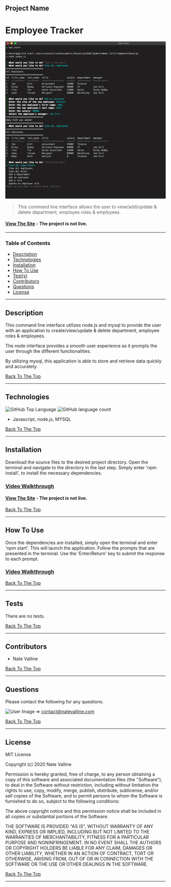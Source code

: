 ## Project Name

# Employee Tracker

<img src="./assets/img/employee-tracker.png" alt="Project Screenshot" max-height="500px">

> This command line interface allows the user to view/add/update & delete department, employee roles & employees.

#### [View The Site](#) - The project is not live.

---

### Table of Contents

- [Description](#description)
- [Technologies](#technologies)
- [Installation](#installation)
- [How To Use](#how-to-use)
- [Test(s)](#tests)
- [Contributors](#contributors)
- [Questions](#questions)
- [License](#license)

---

## Description

This command line interface utilizes node.js and mysql to provide the user with an application to create/view/update & delete department, employee roles & employees.  

The node interface provides a smooth user experience as it prompts the user through the different functionalities.  

By utilizing mysql, this application is able to store and retrieve data quickly and accurately.  

[Back To The Top](#project-name)

---

## Technologies

![GitHub Top Language](https://img.shields.io/github/languages/top/nvalline/employee-tracker) ![GitHub language count](https://img.shields.io/github/languages/count/nvalline/employee-tracker)

- Javascript, node.js, MYSQL

[Back To The Top](#project-name)

---

## Installation

Download the source files to the desired project directory. Open the terminal and navigate to the directory in the last step. Simply enter 'npm install', to install the necessary dependencies.

### [Video Walkthrough](#)

#### [View The Site](#) - The project is not live.

[Back To The Top](#project-name)

---

## How To Use

Once the dependencies are installed, simply open the terminal and enter 'npm start'. This will launch the application. Follow the prompts that are presented in the terminal. Use the 'Enter/Return' key to submit the response to each prompt.

### [Video Walkthrough](#)

[Back To The Top](#project-name)

---

## Tests

There are no tests.

[Back To The Top](#project-name)

---

## Contributors

- Nate Valline

[Back To The Top](#project-name)

---

## Questions

Please contact the following for any questions.

<img src="https://avatars3.githubusercontent.com/u/58278138?v=4" alt="User Image" width="35px">  =>  contact@natevalline.com

[Back To The Top](#project-name)

---

## License

MIT License

Copyright (c) 2020 Nate Valline

Permission is hereby granted, free of charge, to any person obtaining a copy
of this software and associated documentation files (the "Software"), to deal
in the Software without restriction, including without limitation the rights
to use, copy, modify, merge, publish, distribute, sublicense, and/or sell
copies of the Software, and to permit persons to whom the Software is
furnished to do so, subject to the following conditions:

The above copyright notice and this permission notice shall be included in all
copies or substantial portions of the Software.

THE SOFTWARE IS PROVIDED "AS IS", WITHOUT WARRANTY OF ANY KIND, EXPRESS OR
IMPLIED, INCLUDING BUT NOT LIMITED TO THE WARRANTIES OF MERCHANTABILITY,
FITNESS FOR A PARTICULAR PURPOSE AND NONINFRINGEMENT. IN NO EVENT SHALL THE
AUTHORS OR COPYRIGHT HOLDERS BE LIABLE FOR ANY CLAIM, DAMAGES OR OTHER
LIABILITY, WHETHER IN AN ACTION OF CONTRACT, TORT OR OTHERWISE, ARISING FROM,
OUT OF OR IN CONNECTION WITH THE SOFTWARE OR THE USE OR OTHER DEALINGS IN THE
SOFTWARE.

[Back To The Top](#project-name)

---
    